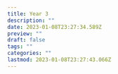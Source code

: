 ```yaml
---
title: Year 3
description: ""
date: 2023-01-08T23:27:34.589Z
preview: ""
draft: false
tags: ""
categories: ""
lastmod: 2023-01-08T23:27:43.066Z
---
```


